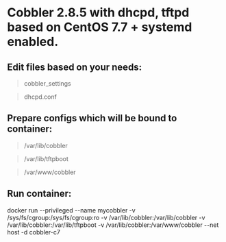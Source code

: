 # Cobbler 2.8.5 with dhcpd, tftpd based on CentOS 7.7 + systemd enabled.

## Edit files based on your needs:

> cobbler_settings

> dhcpd.conf

## Prepare configs which will be bound to container:

> /var/lib/cobbler

> /var/lib/tftpboot

> /var/www/cobbler


## Run container:

docker run --privileged --name mycobbler -v /sys/fs/cgroup:/sys/fs/cgroup:ro -v /var/lib/cobbler:/var/lib/cobbler -v /var/lib/cobbler:/var/lib/tftpboot -v /var/lib/cobbler:/var/www/cobbler --net host -d cobbler-c7
